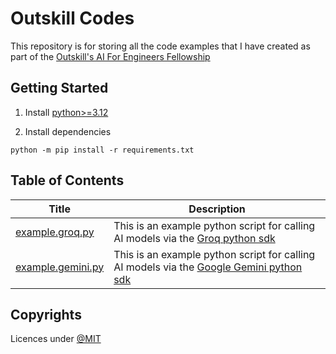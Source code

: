 # Outskill Codes
This repository is for storing all the code examples that I have created as part of the [Outskill's AI For Engineers Fellowship](https://www.outskill.com/6-month-ai-engineering)

## Getting Started

1. Install [python>=3.12](https://www.python.org/)

2. Install dependencies

```console
python -m pip install -r requirements.txt
```

## Table of Contents

| Title                                    | Description |
| ---------------------------------------- | ----------- |
| [example.groq.py](./example.groq.py)     | This is an example python script for calling AI models via the [Groq python sdk](https://console.groq.com/docs/libraries) |
| [example.gemini.py](./example.gemini.py) | This is an example python script for calling AI models via the [Google Gemini python sdk](https://ai.google.dev/gemini-api/docs/quickstart) |

## Copyrights

Licences under [@MIT](./LICENSE)
